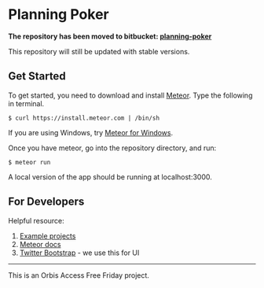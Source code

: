 Planning Poker
==============

**The repository has been moved to bitbucket: [planning-poker](https://bitbucket.org/ekzhu/planning-poker)**

This repository will still be updated with stable versions.

Get Started
-----------

To get started, you need to download and install [Meteor](http://meteor.com). Type the following in terminal. 

    $ curl https://install.meteor.com | /bin/sh

If you are using Windows, try [Meteor for Windows](http://win.meteor.com).

Once you have meteor, go into the repository directory, and run:

    $ meteor run
    
A local version of the app should be running at localhost:3000.

For Developers
--------------

Helpful resource:

1. [Example projects](http://meteor.com/examples/leaderboard)
2. [Meteor docs](http://docs.meteor.com/)
3. [Twitter Bootstrap](http://twitter.github.com/bootstrap/) - we use this for UI

----

This is an Orbis Access Free Friday project.